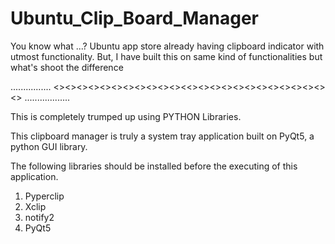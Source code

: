 # Ubuntu_Clip_Board_Manager

You know what ...?
Ubuntu app store already having clipboard indicator with utmost functionality.
But, I have built this on same kind of functionalities but what's shoot the difference 

................ <><><><><><><><><><><><<><><><><><><><><><><><><> ..................

This is completely trumped up using PYTHON Libraries.

This clipboard manager is truly a system tray application built on PyQt5, a python GUI library.

The following libraries should be installed before the executing of this application.
1. Pyperclip
2. Xclip
3. notify2
4. PyQt5

